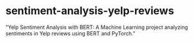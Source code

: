 # sentiment-analysis-yelp-reviews
"Yelp Sentiment Analysis with BERT: A Machine Learning project analyzing sentiments in Yelp reviews using BERT and PyTorch."
